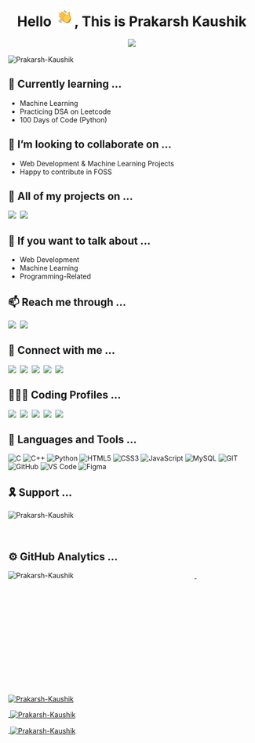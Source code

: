 
<h1 align="center">Hello <img alt="👋🏻" src="./_assets/Hello.gif" width='40' />, This is Prakarsh Kaushik</h1>
<p align="center">
<img src="[![Typing SVG](https://readme-typing-svg.herokuapp.com/?lines=Full+Stack+Web+Developer;Currently+learning+Machile+Learning)](https://git.io/typing-svg);">
</p>


<img align="left" src="https://komarev.com/ghpvc/?username=Prakarsh-Kaushiki&label=Visitors&color=0E75B6&style=plastic" alt="Prakarsh-Kaushik" />
<br/>

## 🌱 Currently learning ...
- Machine Learning
- Practicing DSA on Leetcode
- 100 Days of Code (Python)

## 👯 I’m looking to collaborate on ...
- Web Development & Machine Learning Projects
- Happy to contribute in FOSS

## 📄 All of my projects on ...
<a href="https://www.github.com/Prakarsh-Kaushik" target="_blank"><img src="https://shields.io/badge/github-333?style=for-the-badge&logo=github&logoColor=white" /></a>&nbsp;
<a href="https://devpost.com/prakarsh-kr?ref_content=user-portfolio&ref_feature=portfolio&ref_medium=global-nav" target="_blank"><img src="https://shields.io/badge/Devpost-333?style=for-the-badge&logo=devpost&logoColor=white" /></a>&nbsp;

## 💬 If you want to talk about ...
- Web Development
- Machine Learning
- Programming-Related


## 📫 Reach me through ...
<a href="mailto:prakarshkaushik@programmer.net" target="_blank"><img src="https://shields.io/badge/email-DDD?style=for-the-badge&logo=gmail&logoColor=EA4335" /></a>&nbsp;
<a href="#" target="_blank"><img src="https://shields.io/badge/Website-DDD?style=for-the-badge&logo=WebAuthn&logoColor=EA4335" /></a>&nbsp;


## 🤝 Connect with me ...

<a href="https://www.linkedin.com/in/prakarshkaushik/" target="_blank"><img src="https://shields.io/badge/linkedin-0077B5?style=for-the-badge&logo=linkedin&logoColor=white" /></a>&nbsp;
<a href="https://instagram.com/__k.a.u.s.h.i.k._" target="_blank"><img src="https://shields.io/badge/instagram-BC2A8D?style=for-the-badge&logo=instagram&logoColor=FFF" /></a>&nbsp;
<a href="#" target="_blank"><img src="https://shields.io/badge/facebook-3B5998?style=for-the-badge&logo=facebook&logoColor=white" /></a>&nbsp;
<a href="https://twitter.com/__kaushik__" target="_blank"><img src="https://shields.io/badge/twitter-1DA1F2?style=for-the-badge&logo=twitter&logoColor=white" /></a>&nbsp;
<a href="https://www.youtube.com/channel/UCpotARimtrfUq8zpyCQIA6Q" target="_blank"><img src="https://shields.io/badge/youtube-F00?style=for-the-badge&logo=youtube&logoColor=white" /></a>&nbsp;



## 👨🏻‍💻 Coding Profiles ...
<a href="https://www.hackerrank.com/Prakarsh_Kaushik" target="_blank"><img src="https://shields.io/badge/-HackerRank-00BF5A?style=for-the-badge&logo=Hackerrank&logoColor=0D131F" /></a>&nbsp;
<a href="https://www.hackerearth.com/@_lost_boy_" target="_blank"><img src="https://shields.io/badge/-HackerEarth-2C3156?style=for-the-badge&logo=Hackerearth&logoColor=FFF" /></a>&nbsp;
<a href="https://leetcode.com/Prakarsh_Kaushik/" target="_blank"><img src="https://shields.io/badge/-Leetcode-FF9E00?style=for-the-badge&logo=Leetcode&logoColor=070706" /></a>&nbsp;
<a href="https://codeforces.com/profile/_lost_boy_" target="_blank"><img src="https://shields.io/badge/-Codeforces-E4E0C8?style=for-the-badge&logo=Codeforces&logoColor=753A0B" /></a>&nbsp;
<a href="https://auth.geeksforgeeks.org/user/prakarshkaushik/profile" target="_blank"><img src="https://shields.io/badge/-Geeks%20For%20Geeks-008F3E?style=for-the-badge&logo=GeeksForGeeks&logoColor=FFF" /></a>&nbsp;

## 🧰 Languages and Tools ...
![C](https://shields.io/badge/C-6063C5?style=for-the-badge&logo=C&logoColor=FFF)
![C++](https://shields.io/badge/C++-578EC8?style=for-the-badge&logo=C%2B%2B&logoColor=white)
![Python](https://shields.io/badge/python-246A9E?style=for-the-badge&logo=python&logoColor=FFDC00)
![HTML5](https://shields.io/badge/html-E34C26?style=for-the-badge&logo=html5&logoColor=FFF)
![CSS3](https://shields.io/badge/css-0071C2?style=for-the-badge&logo=css3&logoColor=FFF)
![JavaScript](https://shields.io/badge/javascript-F0DB4F?style=for-the-badge&logo=javascript&logoColor=white)
![MySQL](https://shields.io/badge/mysql-00758F?style=for-the-badge&logo=mysql&logoColor=F29111)
![GIT](https://shields.io/badge/git-F34F29?style=for-the-badge&logo=git&logoColor=white)
![GitHub](https://shields.io/badge/github-333?style=for-the-badge&logo=github&logoColor=white)
![VS Code](https://shields.io/badge/VS%20Code-0078D7?style=for-the-badge&logo=visualstudiocode&logoColor=white)
![Figma](https://shields.io/badge/figma-B300F9?style=for-the-badge&logo=figma&logoColor=FFF)



## 🎗 Support ...
<a href="https://www.buymeacoffee.com/PrakarshKaushik"> <img align="left" src="https://cdn.buymeacoffee.com/buttons/v2/default-yellow.png" height="50" width="210" alt="Prakarsh-Kaushik" /></a>

<br/><br/><br/>

## ⚙️ GitHub Analytics ...

<a href="https://github.com/Prakarsh-Kaushik">
<p><img align="left" src="https://github-readme-stats-eight-theta.vercel.app/api/top-langs/?username=Prakarsh-Kaushik&layout=compact&langs_count=8&title_color=2AA889&icon_color=599CAB&text_color=99D1CE&bg_color=0C1014" alt="Prakarsh-Kaushik" width="380" height="250"/></p>

<p>&nbsp;<img align="center" src="https://github-readme-stats-eight-theta.vercel.app/api?username=Prakarsh-Kaushik&show_icons=true&title_color=2AA889&icon_color=599CAB&text_color=99D1CE&bg_color=0C1014&include_all_commits=true&count_private=true" alt="Prakarsh-Kaushik" width="450" height="250"/></p>

<p>&nbsp;<img align="center" src="https://github-readme-streak-stats.herokuapp.com?user=Prakarsh-Kaushik&theme=gotham" alt="Prakarsh-Kaushik"/></p>

<p>&nbsp;<img align="center" src="https://activity-graph.herokuapp.com/graph?username=Prakarsh-Kaushik&bg_color=0c1014&color=2aa889&line=599cab&point=99d1ce&area_color=2aa889&area=true&hide_border=true" alt="Prakarsh-Kaushik"/></p>
</a>
